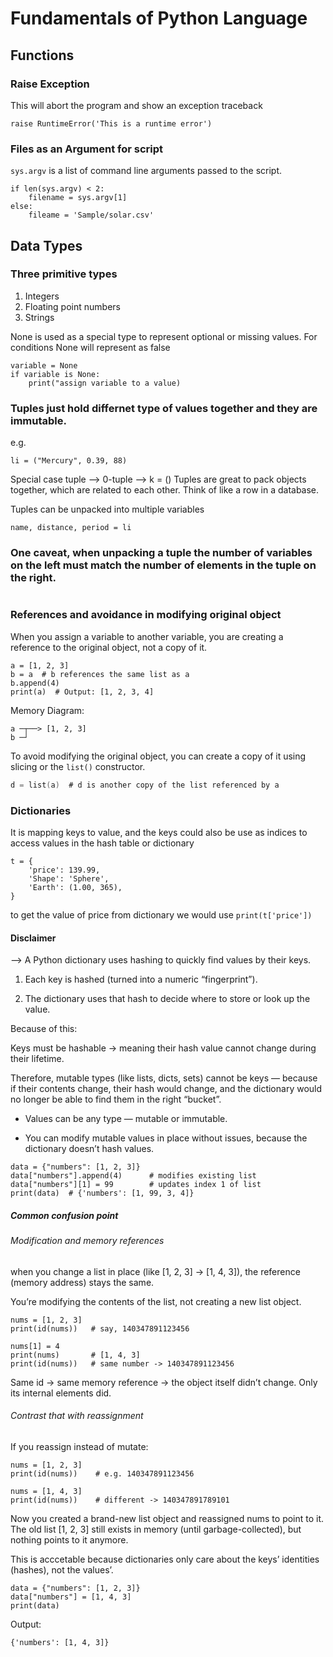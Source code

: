 # Fundamentals of Python Language

## Functions
### Raise Exception
This will abort the program and show an exception traceback
```
raise RuntimeError('This is a runtime error')
```

### Files as an Argument for script 
`sys.argv` is a list of command line arguments passed to the script.
```
if len(sys.argv) < 2:
    filename = sys.argv[1]
else:
    fileame = 'Sample/solar.csv'
```
## Data Types
### Three primitive types
1. Integers
2. Floating point numbers
3. Strings

None is used as a special type to represent optional or missing values.
For conditions None will represent as false
```
variable = None
if variable is None:
    print("assign variable to a value)
```
### Tuples just hold differnet type of values together and they are immutable.
e.g.
```
li = ("Mercury", 0.39, 88)
```
Special case tuple --> 0-tuple --> k = ()
Tuples are  great to pack objects together, which are related to each other. Think of like a row in a database.

Tuples can be unpacked into multiple variables
```
name, distance, period = li
```
### One caveat, when unpacking a tuple the number of variables on the left must match the number of elements in the tuple on the right.
```a, b = (1, 2, 3)  # This will raise an exception
```
### References and avoidance in modifying original object
When you assign a variable to another variable, you are creating a reference to the original object, not a copy of it.
```
a = [1, 2, 3]
b = a  # b references the same list as a
b.append(4)
print(a)  # Output: [1, 2, 3, 4]
```
Memory Diagram:
```
a ─┬──> [1, 2, 3]
b ─┘
```
To avoid modifying the original object, you can create a copy of it using slicing or the `list()` constructor.
```c = a[:]  # c is a copy of the list referenced by a
d = list(a)  # d is another copy of the list referenced by a
```

### Dictionaries 
It is mapping keys to value, and the keys could also be use as indices to access values in the hash table or dictionary
```
t = {
    'price': 139.99,
    'Shape': 'Sphere',
    'Earth': (1.00, 365),
}
```
to get the value of price from dictionary we would use `print(t['price'])`
#### Disclaimer
 --> A Python dictionary uses hashing to quickly find values by their keys.

1. Each key is hashed (turned into a numeric “fingerprint”).

2. The dictionary uses that hash to decide where to store or look up the value.

Because of this:

Keys must be hashable → meaning their hash value cannot change during their lifetime.

Therefore, mutable types (like lists, dicts, sets) cannot be keys — because if their contents change, their hash would change, and the dictionary would no longer be able to find them in the right “bucket”.  

*  Values can be any type — mutable or immutable.

* You can modify mutable values in place without issues, because the dictionary doesn’t hash values.

```
data = {"numbers": [1, 2, 3]}
data["numbers"].append(4)      # modifies existing list
data["numbers"][1] = 99        # updates index 1 of list
print(data)  # {'numbers': [1, 99, 3, 4]}

```
##### Common confusion point 
###### Modification and memory references
when you change a list in place (like [1, 2, 3] → [1, 4, 3]), the reference (memory address) stays the same.

You’re modifying the contents of the list, not creating a new list object.
```
nums = [1, 2, 3]
print(id(nums))   # say, 140347891123456

nums[1] = 4
print(nums)       # [1, 4, 3]
print(id(nums))   # same number -> 140347891123456
```
Same id → same memory reference → the object itself didn’t change.
Only its internal elements did.

###### Contrast that with reassignment
If you reassign instead of mutate:
```
nums = [1, 2, 3]
print(id(nums))    # e.g. 140347891123456

nums = [1, 4, 3]
print(id(nums))    # different -> 140347891789101
```
Now you created a brand-new list object and reassigned nums to point to it.
The old list [1, 2, 3] still exists in memory (until garbage-collected), but nothing points to it anymore.

This is acccetable because dictionaries only care about the keys’ identities (hashes), not the values’.
```
data = {"numbers": [1, 2, 3]}
data["numbers"] = [1, 4, 3]
print(data)
```
Output:
```
{'numbers': [1, 4, 3]}
```

